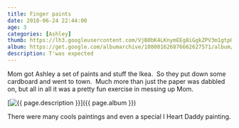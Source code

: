 ```yaml
---
title: Finger paints
date: 2010-06-24 22:44:00
age: 3
categories: [Ashley]
thumb: https://lh3.googleusercontent.com/VjB0bK4LKnymEEg8iGgkZPV3m1gtpQJCiQjBDi98x5zQRjHlBBDNFJFQ1fsfbYqOC6vbBrpxhcMct7QSXXY=w293-h220
album: https://get.google.com/albumarchive/108001626876662627571/album/AF1QipP0FZtAGmoy_jF9HglkI3lRswr9tSzq0MvPIGBj?authKey=COCFpJ7hj7mE9gE
description: T'was expected
---
```

Mom got Ashley a set of paints and stuff the Ikea.  So they put down some cardboard and went to town.  Much more than just the paper was dabbled on, but all in all it was a pretty fun exercise in messing up Mom.

[<img src="{{ page.thumb }}" alt="{{ page.description }}" class="wyseguys-album"/>]({{ page.album }})

There were many cools paintings and even a special I Heart Daddy painting.